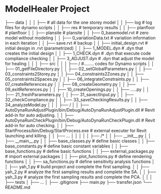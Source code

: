 # ModelHealer Project

<project>
├── data
│   │ 
│   ├── <onestorey>                                 # all data for the one storey model
│   │    ├── log                                    # log files for dynamo scripts
│   │    ├── res                                    # temporary results
│   │    ├── planfloor                              # planfloor
│   │    ├── plansite                               # plansite
│   │    ├── 0_basemodel.rvt                        # zero model without modeling
│   │    ├── 0_variationData.txt                    # variation information in each iteration
│   │    ├── save.rvt                               # backup
│   │    ├── initial_design.rvt                     # initial design in .rvt (parametrized)
│   │    ├── 1_MODEL.dyn                            # .dyn that creates the initial design
│   │    ├── 1_CHECK.dyn                            # .dyn that execute code compliance checking
│   │    ├── 3_ADJUST.dyn                           # .dyn that adjust the model for healing
│   │
│ 
├── src
│   │ 
│   ├── <godyn>/<onestorey>                         #........ codes for Dynamo scripts
│   │ 		├── 01_getFileDirectory.py           
│   │ 		├── 02_setGlobalParameters.py
│   │ 		├── 03_constraints2Storey.py
│   │ 		├── 04_constraints2Zones.py
│   │ 		├── 05_constraints2Spaces.py
│   │ 		├── 06_integrateConstraints.py
│   │ 		├── 07_createReferences.py
│   │ 		├── 08_createGeometry.py
│   │ 		├── 09_exitReferences.py
│   │ 		├── 10_createOpenings.py
│   │ 		├── .....py
│   │ 		├── 21_freshParameters.py
│   │ 		├── 31_savectInput.py
│   │ 		├── 32_checkCompliance.py
│   │ 		├── 33_saveCheckingResults.py
│   │ 		├── 34_analyzeModel.py
│   │
│   ├── <gorvt>/<HealingRVT>
│   │    ├── AutoDynaRunAdjustPlugin/bin/Debug/AutoDynaRunAdjustPlugin.dll      # Revit add-in for auto adjusting.
│   │    ├── AutoDynaRunCheckPlugin/bin/Debug/AutoDynaRunCheckPlugin.dll        # Revit add-in for auto checking.
│   │    ├── StartProcess/bin/Debug/StartProcess.exe                            # external executer for Revit launching and killing.
│   │    ├── ...
│   │ 
│   │ 
│   ├── <healing>/*
│   │    ├── __init__.py
│   │    ├── __main__.py
│   │    ├── base_classes.py                # define basic classes
│   │    ├── base_constants.py              # define basic constant variables
│   │    ├── base_functions.py              # define basic functions
│   │    ├── external_packages.py           # import external packages
│   │    ├── plot_functions.py              # define rendering functions
│   │    ├── sa_functions.py                # define sensitivity analysis functions
│   │    ├── yah_1.py                       # build project and complete the first sampling.
│   │    ├── yah_2.py                       # analyze the first sampling results and complete the SA.
│   │    ├── yah_3.py                       # analyze the first sampling results and complete the PCA.
│   │
│
├── tests
│   ├── ...
│
├── .gitignore
├── main.py
├── transfer.json
└── README.md